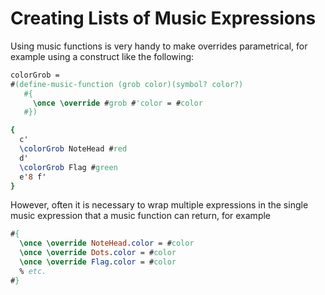 # Creating Lists of Music Expressions

Using music functions is very handy to make overrides parametrical, for example using a construct like the following:

```lilypond
colorGrob =
#(define-music-function (grob color)(symbol? color?)
   #{
     \once \override #grob #'color = #color
   #})

{
  c'
  \colorGrob NoteHead #red
  d'
  \colorGrob Flag #green
  e'8 f'
}
```

However, often it is necessary to wrap multiple expressions in the single music expression that a music function can return, for example

```lilypond
#{
  \once \override NoteHead.color = #color
  \once \override Dots.color = #color
  \once \override Flag.color = #color
  % etc.
#}
```
